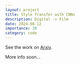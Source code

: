 ```yaml
---
layout: project
title: Style Transfer with CNNs
description: Digital -> Film
date: 2024-06-12
importance: 10
category: code
---
```


See the work on [Arxiv](https://arxiv.org/abs/2411.15967).

More info soon...
